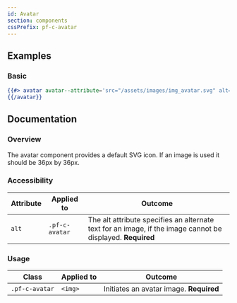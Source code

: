 ```yaml
---
id: Avatar
section: components
cssPrefix: pf-c-avatar
---
```


## Examples
### Basic
```hbs
{{#> avatar avatar--attribute='src="/assets/images/img_avatar.svg" alt="Avatar image"'}}
{{/avatar}}
```

## Documentation
### Overview
The avatar component provides a default SVG icon. If an image is used it should be 36px by 36px.

### Accessibility
| Attribute | Applied to | Outcome |
| -- | -- | -- |
| `alt` | `.pf-c-avatar` | The alt attribute specifies an alternate text for an image, if the image cannot be displayed. **Required** |

### Usage
| Class | Applied to | Outcome |
| -- | -- | -- |
| `.pf-c-avatar` | `<img>` |  Initiates an avatar image. **Required** |